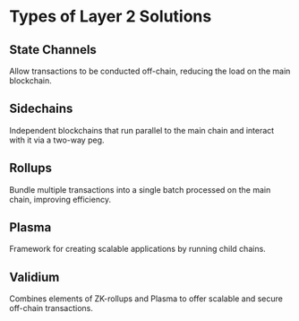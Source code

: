 # Types of Layer 2 Solutions

## State Channels
Allow transactions to be conducted off-chain, reducing the load on the main blockchain.

## Sidechains
Independent blockchains that run parallel to the main chain and interact with it via a two-way peg.

## Rollups
Bundle multiple transactions into a single batch processed on the main chain, improving efficiency.

## Plasma
Framework for creating scalable applications by running child chains.

## Validium
Combines elements of ZK-rollups and Plasma to offer scalable and secure off-chain transactions.
